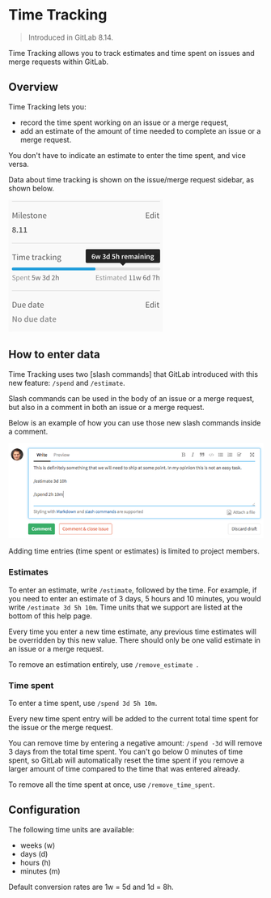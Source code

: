 # Time Tracking

> Introduced in GitLab 8.14.

Time Tracking allows you to track estimates and time spent on issues and merge
requests within GitLab.

## Overview

Time Tracking lets you:
* record the time spent working on an issue or a merge request,
* add an estimate of the amount of time needed to complete an issue or a merge
request.

You don't have to indicate an estimate to enter the time spent, and vice versa.

Data about time tracking is shown on the issue/merge request sidebar, as shown
below.

![Time tracking in the sidebar](time-tracking/time-tracking-sidebar.png)

## How to enter data

Time Tracking uses two [slash commands] that GitLab introduced with this new
feature: `/spend` and `/estimate`.

Slash commands can be used in the body of an issue or a merge request, but also
in a comment in both an issue or a merge request.

Below is an example of how you can use those new slash commands inside a comment.

![Time tracking example in a comment](time-tracking/time-tracking-example.png)

Adding time entries (time spent or estimates) is limited to project members.

### Estimates

To enter an estimate, write `/estimate`, followed by the time. For example, if
you need to enter an estimate of 3 days, 5 hours and 10 minutes, you would write
`/estimate 3d 5h 10m`. Time units that we support are listed at the bottom of
this help page.

Every time you enter a new time estimate, any previous time estimates will be
overridden by this new value. There should only be one valid estimate in an
issue or a merge request.

To remove an estimation entirely, use `/remove_estimate `.

### Time spent

To enter a time spent, use `/spend 3d 5h 10m`.

Every new time spent entry will be added to the current total time spent for the
issue or the merge request.

You can remove time by entering a negative amount: `/spend -3d` will remove 3
days from the total time spent. You can't go below 0 minutes of time spent,
so GitLab will automatically reset the time spent if you remove a larger amount
of time compared to the time that was entered already.

To remove all the time spent at once, use `/remove_time_spent`.

## Configuration

The following time units are available:
* weeks (w)
* days (d)
* hours (h)
* minutes (m)

Default conversion rates are 1w = 5d and 1d = 8h.

[landing]: https://about.gitlab.com/features/time-tracking
[slash-commands]: ../user/project/slash_commands.md
